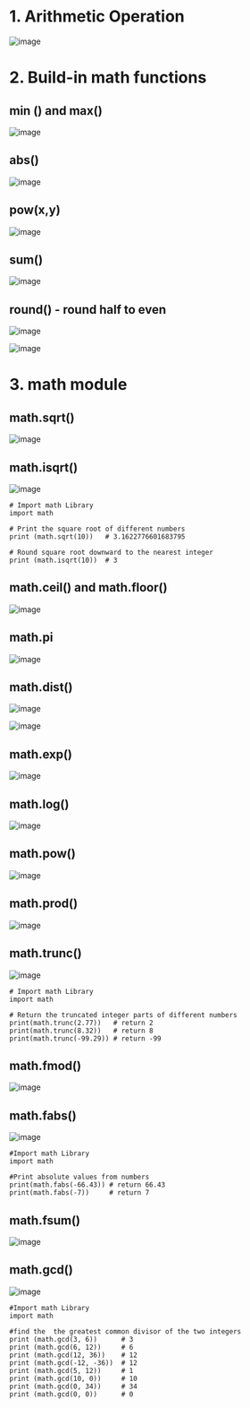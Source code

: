 # 1. Arithmetic Operation

![image](https://user-images.githubusercontent.com/60442877/224700221-acaaa1a5-8433-4619-9eb5-fc93e35ff46c.png)

# 2. Build-in math functions

## min () and max()

![image](https://user-images.githubusercontent.com/60442877/227812522-3afa9319-bb31-4e78-8464-cc38747d2e6f.png)

## abs()

![image](https://user-images.githubusercontent.com/60442877/227812534-5df8875a-743e-46ea-b089-e2208273ea5f.png)

## pow(x,y)

![image](https://user-images.githubusercontent.com/60442877/227812546-8d8dd440-f246-4b2f-85f0-c5e1fca0752b.png)

## sum()

![image](https://user-images.githubusercontent.com/60442877/227812639-801e520d-0499-451b-a4f0-8caca5ef23fb.png)

## round() - round half to even

![image](https://user-images.githubusercontent.com/60442877/227812812-13796376-b953-41c2-a489-9d724116170e.png)

![image](https://user-images.githubusercontent.com/60442877/227812887-e92623db-dfe0-4313-8ead-68be7254d6c8.png)

# 3. math module

## math.sqrt()

![image](https://user-images.githubusercontent.com/60442877/227813057-4c982b16-a69c-404e-b05e-337065ff2705.png)

## math.isqrt()

![image](https://user-images.githubusercontent.com/60442877/227814048-0b1574f0-5f8e-42e7-9834-35e5869ddd23.png)

    # Import math Library
    import math

    # Print the square root of different numbers
    print (math.sqrt(10))   # 3.1622776601683795

    # Round square root downward to the nearest integer
    print (math.isqrt(10))  # 3


## math.ceil() and math.floor()

![image](https://user-images.githubusercontent.com/60442877/227813085-bff37427-e629-4684-bc20-fc1de71f8653.png)

## math.pi

![image](https://user-images.githubusercontent.com/60442877/227813095-c39efb43-a95f-427f-a384-96d770d377fd.png)

## math.dist()

![image](https://user-images.githubusercontent.com/60442877/227813165-32018adf-ca57-408c-a5a1-8a5584577abb.png)

![image](https://user-images.githubusercontent.com/60442877/227813182-5a3d6697-8cf4-4cf5-94b7-9d6961dfcb91.png)

## math.exp()

![image](https://user-images.githubusercontent.com/60442877/227813218-e8231d68-26a9-4a46-a173-d906529102fc.png)

## math.log()

![image](https://user-images.githubusercontent.com/60442877/227813497-d9d64f1b-e877-4295-850a-3d9822e5ead3.png)

## math.pow()

![image](https://user-images.githubusercontent.com/60442877/227813344-6dee7b89-c173-4993-b348-503d30f57bd4.png)

## math.prod()

![image](https://user-images.githubusercontent.com/60442877/227813375-a3041098-6348-48f4-bf2d-c59b04672314.png)

## math.trunc()

![image](https://user-images.githubusercontent.com/60442877/227813414-4033d27f-7115-40fd-a42b-590471d4990c.png)


    # Import math Library
    import math

    # Return the truncated integer parts of different numbers
    print(math.trunc(2.77))   # return 2
    print(math.trunc(8.32))   # return 8
    print(math.trunc(-99.29)) # return -99
    
## math.fmod()

![image](https://user-images.githubusercontent.com/60442877/227813547-eb958e56-6b56-42d1-a1a3-0d98c0b2c8e6.png)

## math.fabs()

![image](https://user-images.githubusercontent.com/60442877/227813594-80877d49-d41d-41df-a9a8-42ee1ba61fa1.png)

    #Import math Library
    import math

    #Print absolute values from numbers
    print(math.fabs(-66.43)) # return 66.43
    print(math.fabs(-7))     # return 7
    
## math.fsum()

![image](https://user-images.githubusercontent.com/60442877/227813680-03f2244a-5f61-4c43-9042-d037bbf55ee8.png)

## math.gcd()

![image](https://user-images.githubusercontent.com/60442877/227813788-db827a10-8117-4adc-8043-3eb91052698b.png)

    #Import math Library
    import math

    #find the  the greatest common divisor of the two integers
    print (math.gcd(3, 6))      # 3
    print (math.gcd(6, 12))     # 6
    print (math.gcd(12, 36))    # 12
    print (math.gcd(-12, -36))  # 12
    print (math.gcd(5, 12))     # 1
    print (math.gcd(10, 0))     # 10
    print (math.gcd(0, 34))     # 34
    print (math.gcd(0, 0))      # 0
